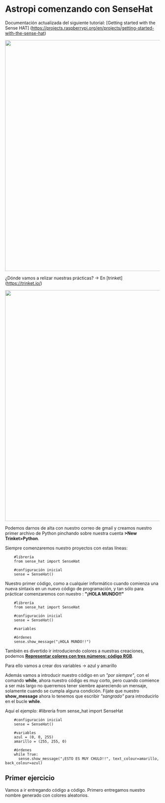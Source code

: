 # Astropi comenzando con SenseHat
Documentación actualizada del siguiente tutorial: [Getting started with the Sense HAT]
(https://projects.raspberrypi.org/en/projects/getting-started-with-the-sense-hat)

<img src="https://github.com/profesoratecno/Astropi_comenzando_con_SenseHat/blob/master/Imagenes/2019-12-24_pantalla_inicio.jpg" width="750" align="center">

¿Dónde vamos a relizar nuestras prácticas? -> En [trinket] (https://trinket.io/) 

<img src="https://github.com/profesoratecno/Astropi_comenzando_con_SenseHat/blob/master/Imagenes/2019-12-24_trinket.jpg" width="750" align="center">

Podemos darnos de alta con nuestro correo de gmail y creamos nuestro primer archivo de Python pinchando sobre nuestra cuenta **>New Trinket>Python**.

Siempre comenzaremos nuestro proyectos con estas líneas:

        
        #librería
        from sense_hat import SenseHat
        
        #configuración inicial
        sense = SenseHat()
      
Nuestro primer código, como a cualquier informático cuando comienza una nueva sintaxis en un nuevo código de programación, y tan sólo para prácticar comenzaremos con nuestro : **"¡HOLA MUNDO!!"**

        #librería
        from sense_hat import SenseHat
        
        #configuración inicial
        sense = SenseHat()
        
        #variables
        
        #órdenes
        sense.show_message("¡HOLA MUNDO!!")
        
También es divertido ir introduciendo colores a nuestras creaciones, podemos **[Representar colores con tres números: código RGB](https://github.com/raspberrypilearning/generic-theory-colours/blob/master/es-ES/step_1.md)**.

Para ello vamos a crear dos variables -> azul y amarillo

Además vamos a introducir nuestro código en un *"por siempre"*, con el comando **while**, ahora nuestro código es muy corto, pero cuando comience a ser más largo no querremos tener siembre apareciendo un mensaje, solamente cuando se cumpla alguna condición. 
Fíjate que nuestro **show_message** ahora lo tenemos que escribir *"sangrado"* para introducirlo en el bucle **while**.

Aquí el ejemplo:
        #librería
        from sense_hat import SenseHat
        
        #configuración inicial
        sense = SenseHat()
        
        #variables
        azul = (0, 0, 255)
        amarillo = (255, 255, 0)
        
        #órdenes
        while True:
          sense.show_message("¡ESTO ES MUY CHULO!!", text_colour=amarillo, back_colour=azul)
        

## Primer ejercicio
Vamos a ir entregando código a código. Primero entregamos nuestro nombre generado con colores aleatorios.
